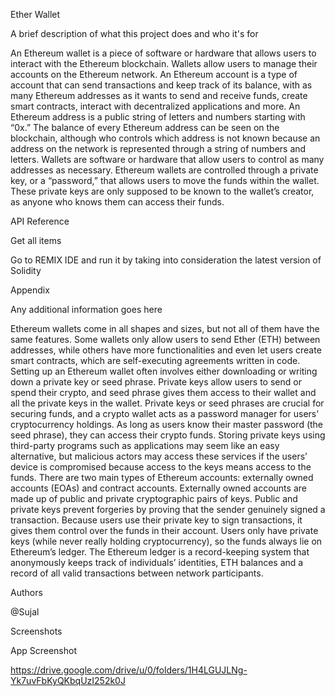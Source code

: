 Ether Wallet

A brief description of what this project does and who it's for

An Ethereum wallet is a piece of software or hardware that allows users to interact with the Ethereum blockchain. Wallets allow users to manage their accounts on the Ethereum network. An Ethereum account is a type of account that can send transactions and keep track of its balance, with as many Ethereum addresses as it wants to send and receive funds, create smart contracts, interact with decentralized applications and more. An Ethereum address is a public string of letters and numbers starting with “0x.” The balance of every Ethereum address can be seen on the blockchain, although who controls which address is not known because an address on the network is represented through a string of numbers and letters. Wallets are software or hardware that allow users to control as many addresses as necessary. Ethereum wallets are controlled through a private key, or a “password,” that allows users to move the funds within the wallet. These private keys are only supposed to be known to the wallet’s creator, as anyone who knows them can access their funds.

API Reference

Get all items

Go to REMIX IDE and run it by taking into consideration the latest version of Solidity

Appendix

Any additional information goes here

Ethereum wallets come in all shapes and sizes, but not all of them have the same features. Some wallets only allow users to send Ether (ETH) between addresses, while others have more functionalities and even let users create smart contracts, which are self-executing agreements written in code. Setting up an Ethereum wallet often involves either downloading or writing down a private key or seed phrase. Private keys allow users to send or spend their crypto, and seed phrase gives them access to their wallet and all the private keys in the wallet. Private keys or seed phrases are crucial for securing funds, and a crypto wallet acts as a password manager for users' cryptocurrency holdings. As long as users know their master password (the seed phrase), they can access their crypto funds. Storing private keys using third-party programs such as applications may seem like an easy alternative, but malicious actors may access these services if the users’ device is compromised because access to the keys means access to the funds. There are two main types of Ethereum accounts: externally owned accounts (EOAs) and contract accounts. Externally owned accounts are made up of public and private cryptographic pairs of keys. Public and private keys prevent forgeries by proving that the sender genuinely signed a transaction. Because users use their private key to sign transactions, it gives them control over the funds in their account. Users only have private keys (while never really holding cryptocurrency), so the funds always lie on Ethereum’s ledger. The Ethereum ledger is a record-keeping system that anonymously keeps track of individuals’ identities, ETH balances and a record of all valid transactions between network participants.

Authors

@Sujal

Screenshots

App Screenshot

https://drive.google.com/drive/u/0/folders/1H4LGUJLNg-Yk7uvFbKyQKbqUzI252k0J

